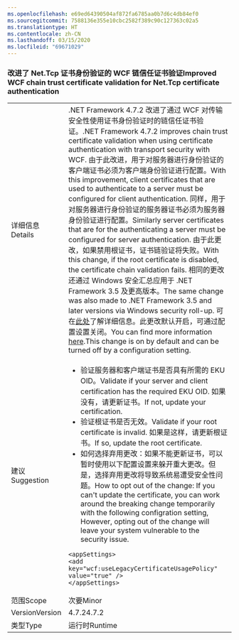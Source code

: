 ```yaml
---
ms.openlocfilehash: e69ed64390504af872fa6785aa0b7d6c4db84ef0
ms.sourcegitcommit: 7588136e355e10cbc2582f389c90c127363c02a5
ms.translationtype: HT
ms.contentlocale: zh-CN
ms.lasthandoff: 03/15/2020
ms.locfileid: "69671029"
---
```

### <a name="improved-wcf-chain-trust-certificate-validation-for-nettcp-certificate-authentication"></a><span data-ttu-id="092fc-101">改进了 Net.Tcp 证书身份验证的 WCF 链信任证书验证</span><span class="sxs-lookup"><span data-stu-id="092fc-101">Improved WCF chain trust certificate validation for Net.Tcp certificate authentication</span></span>

|   |   |
|---|---|
|<span data-ttu-id="092fc-102">详细信息</span><span class="sxs-lookup"><span data-stu-id="092fc-102">Details</span></span>|<span data-ttu-id="092fc-103">.NET Framework 4.7.2 改进了通过 WCF 对传输安全性使用证书身份验证时的链信任证书验证。</span><span class="sxs-lookup"><span data-stu-id="092fc-103">.NET Framework 4.7.2 improves chain trust certificate validation when using certificate authentication with transport security with WCF.</span></span> <span data-ttu-id="092fc-104">由于此改进，用于对服务器进行身份验证的客户端证书必须为客户端身份验证进行配置。</span><span class="sxs-lookup"><span data-stu-id="092fc-104">With this improvement, client certificates that are used to authenticate to a server must be configured for client authentication.</span></span>  <span data-ttu-id="092fc-105">同样，用于对服务器进行身份验证的服务器证书必须为服务器身份验证进行配置。</span><span class="sxs-lookup"><span data-stu-id="092fc-105">Similarly server certificates that are for the authenticating a server must be configured for server authentication.</span></span> <span data-ttu-id="092fc-106">由于此更改，如果禁用根证书，证书链验证将失败。</span><span class="sxs-lookup"><span data-stu-id="092fc-106">With this change, if the root certificate is disabled, the certificate chain validation fails.</span></span> <span data-ttu-id="092fc-107">相同的更改还通过 Windows 安全汇总应用于 .NET Framework 3.5 及更高版本。</span><span class="sxs-lookup"><span data-stu-id="092fc-107">The same change was also made to .NET Framework 3.5 and later versions via Windows security roll-up.</span></span> <span data-ttu-id="092fc-108">可在[此处](https://support.microsoft.com/help/4055269/security-only-update-for-net-framework-3-5-1-4-5-2-4-6-4-6-1-4-6-2-4-7)了解详细信息。此更改默认开启，可通过配置设置关闭。</span><span class="sxs-lookup"><span data-stu-id="092fc-108">You can find more information [here](https://support.microsoft.com/help/4055269/security-only-update-for-net-framework-3-5-1-4-5-2-4-6-4-6-1-4-6-2-4-7).This change is on by default and can be turned off by a configuration setting.</span></span>|
|<span data-ttu-id="092fc-109">建议</span><span class="sxs-lookup"><span data-stu-id="092fc-109">Suggestion</span></span>|<ul><li><span data-ttu-id="092fc-110">验证服务器和客户端证书是否具有所需的 EKU OID。</span><span class="sxs-lookup"><span data-stu-id="092fc-110">Validate if your server and client certification has the required EKU OID.</span></span> <span data-ttu-id="092fc-111">如果没有，请更新证书。</span><span class="sxs-lookup"><span data-stu-id="092fc-111">If not, update your certification.</span></span></li><li><span data-ttu-id="092fc-112">验证根证书是否无效。</span><span class="sxs-lookup"><span data-stu-id="092fc-112">Validate if your root certificate is invalid.</span></span> <span data-ttu-id="092fc-113">如果是这样，请更新根证书。</span><span class="sxs-lookup"><span data-stu-id="092fc-113">If so, update the root certificate.</span></span></li><li><span data-ttu-id="092fc-114">如何选择弃用更改：如果不能更新证书，可以暂时使用以下配置设置来躲开重大更改。但是，选择弃用更改将导致系统易遭受安全性问题。</span><span class="sxs-lookup"><span data-stu-id="092fc-114">How to opt out of the change: If you can't update the certificate, you can work around the breaking change temporarily with the following configration setting,  However, opting out of the change will leave your system vulnerable to the security issue.</span></span></li></ul><pre><code class="lang-xml">&lt;appSettings&gt;&#13;&#10;&lt;add key=&quot;wcf:useLegacyCertificateUsagePolicy&quot; value=&quot;true&quot; /&gt;&#13;&#10;&lt;/appSettings&gt;&#13;&#10;</code></pre>|
|<span data-ttu-id="092fc-115">范围</span><span class="sxs-lookup"><span data-stu-id="092fc-115">Scope</span></span>|<span data-ttu-id="092fc-116">次要</span><span class="sxs-lookup"><span data-stu-id="092fc-116">Minor</span></span>|
|<span data-ttu-id="092fc-117">Version</span><span class="sxs-lookup"><span data-stu-id="092fc-117">Version</span></span>|<span data-ttu-id="092fc-118">4.7.2</span><span class="sxs-lookup"><span data-stu-id="092fc-118">4.7.2</span></span>|
|<span data-ttu-id="092fc-119">类型</span><span class="sxs-lookup"><span data-stu-id="092fc-119">Type</span></span>|<span data-ttu-id="092fc-120">运行时</span><span class="sxs-lookup"><span data-stu-id="092fc-120">Runtime</span></span>|
